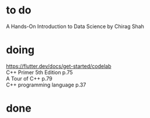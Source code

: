 # to do
A Hands-On Introduction to Data Science by Chirag Shah  
# doing
https://flutter.dev/docs/get-started/codelab  
C++ Primer 5th Edition p.75  
A Tour of C++ p.79  
C++ programming language p.37  
# done
